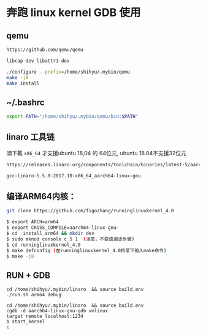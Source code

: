 # 奔跑 linux kernel GDB 使用



## qemu

```sh
https://github.com/qemu/qemu
```

```sh
libcap-dev libattr1-dev
```

```sh
./configure --prefix=/home/shihyu/.mybin/qemu
make -j8
make install
```


## ~/.bashrc

```sh
export PATH="/home/shihyu/.mybin/qemu/bin:$PATH"
```

## linaro  工具链 

須下載 `x86_64` 才支援ubuntu 18,04 的 64位元, ubuntu 18.04不支援32位元

```sh
https://releases.linaro.org/components/toolchain/binaries/latest-5/aarch64-linux-gnu/

gcc-linaro-5.5.0-2017.10-x86_64_aarch64-linux-gnu
```

## 编译ARM64内核：

```sh
git clone https://github.com/figozhang/runninglinuxkernel_4.0
```

```sh
$ export ARCH=arm64
$ export CROSS_COMPILE=aarch64-linux-gnu-
$ cd _install_arm64 && mkdir dev
$ sudo mknod console c 5 1  (注意，不要遗漏该步骤)
$ cd runninglinuxkernel_4.0 
$ make defconfig (在runninglinuxkernel_4.0目录下输入make命令)
$ make -j8
```



## RUN + GDB 

```
cd /home/shihyu/.mybin/linaro  && source build.env
./run.sh arm64 debug
```

```
cd /home/shihyu/.mybin/linaro  && source build.env
cgdb -d aarch64-linux-gnu-gdb vmlinux
target remote localhost:1234
b start_kernel
c
```